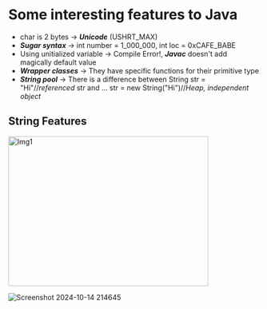 # Some interesting features to Java

- char is 2 bytes -> ***Unicode*** (USHRT_MAX)
- ***Sugar syntax*** -> int number = 1_000_000, int loc = 0xCAFE_BABE
- Using unitialized variable -> Compile Error!, ***Javac*** doesn't add magically default value
- ***Wrapper classes*** -> They have specific functions for their primitive type
- ***String pool*** -> There is a difference between String str = "Hi"//*referenced* str and ... str = new String("Hi")//*Heap, independent object*

String Features
-
<img src="https://github.com/user-attachments/assets/0050a303-8938-4d02-b4ce-d07e45fb58bd" alt="Img1" width="400" height="300">

![Screenshot 2024-10-14 214645](https://github.com/user-attachments/assets/8f3da08a-650e-4871-930e-cbd42555cfaf)
